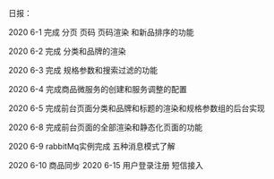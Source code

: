 日报：

2020 6-1
完成 分页 页码 页码渲染 和新品排序的功能

2020 6-2
完成  分类和品牌的渲染

2020 6-3
完成  规格参数和搜索过滤的功能

2020 6-4
完成商品微服务的创建和服务调整的配置

2020 6-5
完成前台页面分类和品牌和标题的渲染和规格参数组的后台实现

2020 6-8
完成前台页面的全部渲染和静态化页面的功能

2020  6-9
rabbitMq实例完成  五种消息模式了解

2020  6-10
商品同步
2020  6-15
用户登录注册 短信接入

